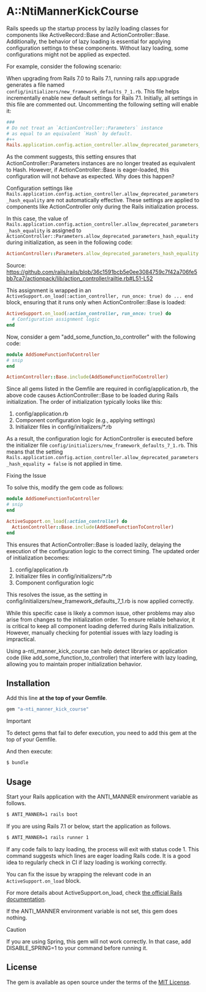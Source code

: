 # A::NtiMannerKickCourse

Rails speeds up the startup process by lazily loading classes for components like ActiveRecord::Base and ActionController::Base. Additionally, the behavior of lazy loading is essential for applying configuration settings to these components. Without lazy loading, some configurations might not be applied as expected.

For example, consider the following scenario:

When upgrading from Rails 7.0 to Rails 7.1, running rails app:upgrade generates a file named `config/initializers/new_framework_defaults_7_1.rb`. This file helps incrementally enable new default settings for Rails 7.1. Initially, all settings in this file are commented out. Uncommenting the following setting will enable it:

```ruby
###
# Do not treat an `ActionController::Parameters` instance
# as equal to an equivalent `Hash` by default.
#++
Rails.application.config.action_controller.allow_deprecated_parameters_hash_equality = false
````

As the comment suggests, this setting ensures that ActionController::Parameters instances are no longer treated as equivalent to Hash. However, if ActionController::Base is eager-loaded, this configuration will not behave as expected. Why does this happen?

Configuration settings like `Rails.application.config.action_controller.allow_deprecated_parameters_hash_equality` are not automatically effective. These settings are applied to components like ActionController only during the Rails initialization process.

In this case, the value of `Rails.application.config.action_controller.allow_deprecated_parameters_hash_equality` is assigned to `ActionController::Parameters.allow_deprecated_parameters_hash_equality` during initialization, as seen in the following code:

```ruby
ActionController::Parameters.allow_deprecated_parameters_hash_equality = Rails.application.config.action_controller.allow_deprecated_parameters_hash_equality
```

Source: https://github.com/rails/rails/blob/36c1591bcb5e0ee3084759c7f42a706fe5bb7ca7/actionpack/lib/action_controller/railtie.rb#L51-L52

This assignment is wrapped in an `ActiveSupport.on_load(:action_controller, run_once: true) do ... end` block, ensuring that it runs only when ActionController::Base is loaded:

```ruby
ActiveSupport.on_load(:action_controller, run_once: true) do
  # Configuration assignment logic
end
````

Now, consider a gem "add_some_function_to_controller" with the following code:

```ruby
module AddSomeFunctionToController
# snip
end

ActionController::Base.include(AddSomeFunctionToController)
```

Since all gems listed in the Gemfile are required in config/application.rb, the above code causes ActionController::Base to be loaded during Rails initialization. The order of initialization typically looks like this:

1.	config/application.rb
2.	Component configuration logic (e.g., applying settings)
3.	Initializer files in config/initializers/*.rb

As a result, the configuration logic for ActionController is executed before the initializer file `config/initializers/new_framework_defaults_7_1.rb`. This means that the setting `Rails.application.config.action_controller.allow_deprecated_parameters_hash_equality = false` is not applied in time.

Fixing the Issue

To solve this, modify the gem code as follows:

```ruby
module AddSomeFunctionToController
# snip
end

ActiveSupport.on_load(:action_controller) do
  ActionController::Base.include(AddSomeFunctionToController)
end
```

This ensures that ActionController::Base is loaded lazily, delaying the execution of the configuration logic to the correct timing. The updated order of initialization becomes:

1.	config/application.rb
2.	Initializer files in config/initializers/*.rb
3.	Component configuration logic

This resolves the issue, as the setting in config/initializers/new_framework_defaults_7_1.rb is now applied correctly.

While this specific case is likely a common issue, other problems may also arise from changes to the initialization order. To ensure reliable behavior, it is critical to keep all component loading deferred during Rails initialization. However, manually checking for potential issues with lazy loading is impractical.

Using a-nti_manner_kick_course can help detect libraries or application code (like add_some_function_to_controller) that interfere with lazy loading, allowing you to maintain proper initialization behavior.

## Installation

Add this line **at the top of your Gemfile**.

```ruby
gem "a-nti_manner_kick_course"
```

> [!IMPORTANT]
> To detect gems that fail to defer execution, you need to add this gem at the top of your Gemfile.

And then execute:
```bash
$ bundle
```

## Usage

Start your Rails application with the ANTI_MANNER environment variable as follows.

```bash
$ ANTI_MANNER=1 rails boot
```

If you are using Rails 7.1 or below, start the application as follows.

```bash
$ ANTI_MANNER=1 rails runner 1
```

If any code fails to lazy loading, the process will exit with status code 1. This command suggests which lines are eager loading Rails code. It is a good idea to regularly check in CI if lazy loading is working correctly.

You can fix the issue by wrapping the relevant code in an `ActiveSupport.on_load` block.  

For more details about ActiveSupport.on_load, check [the official Rails documentation](https://api.rubyonrails.org/classes/ActiveSupport/LazyLoadHooks.html).

If the ANTI_MANNER environment variable is not set, this gem does nothing.

> [!CAUTION]
> If you are using Spring, this gem will not work correctly. In that case, add DISABLE_SPRING=1 to your command before running it.

## License
The gem is available as open source under the terms of the [MIT License](https://opensource.org/licenses/MIT).
